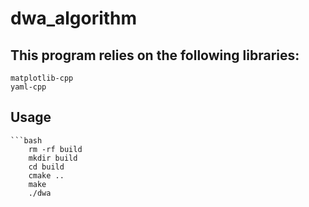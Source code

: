 # dwa_algorithm

## This program relies on the following libraries:
    matplotlib-cpp
    yaml-cpp

## Usage
    ```bash
        rm -rf build
        mkdir build
        cd build
        cmake ..
        make
        ./dwa

